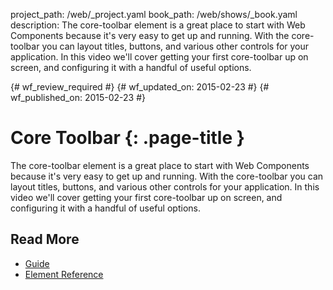 project_path: /web/_project.yaml
book_path: /web/shows/_book.yaml
description: The core-toolbar element is a great place to start with Web Components because it's very easy to get up and running. With the core-toolbar you can layout titles, buttons, and various other controls for your application. In this video we'll cover getting your first core-toolbar up on screen, and configuring it with a handful of useful options.

{# wf_review_required #}
{# wf_updated_on: 2015-02-23 #}
{# wf_published_on: 2015-02-23 #}

# Core Toolbar {: .page-title }

The core-toolbar element is a great place to start with Web Components because it's very easy to get up and running. With the core-toolbar you can layout titles, buttons, and various other controls for your application. In this video we'll cover getting your first core-toolbar up on screen, and configuring it with a handful of useful options.

## Read More

- [Guide](https://www.polymer-project.org/0.5/docs/elements/layout-elements.html)
- [Element Reference](https://www.polymer-project.org/0.5/docs/elements/#core-toolbar)
